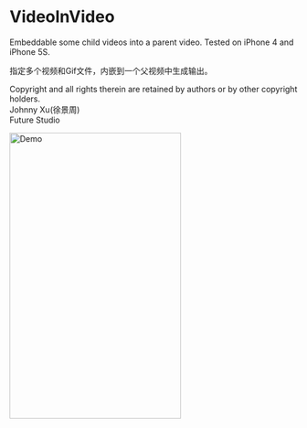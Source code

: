 # VideoInVideo
Embeddable some child videos into a parent video. Tested on iPhone 4 and iPhone 5S.

指定多个视频和Gif文件，内嵌到一个父视频中生成输出。  

Copyright and all rights therein are retained by authors or by other copyright holders.  
Johnny Xu(徐景周)  
Future Studio  

<img src="https://github.com/xujingzhou/VideoInVideo/blob/master/Resource/Demo/Demo.gif" width = "300" height = "500" alt="Demo" align=center />
